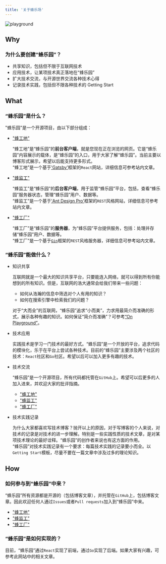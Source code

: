 ```yaml
---
title: '关于蜂乐场'
---
```


![playground](http://q53wkmg88.bkt.clouddn.com/playground.jpg)

## Why

### 为什么要创建“蜂乐园”？

- 共享知识，包括但不限于互联网技术
- 应用技术，让某项技术真正落地在“蜂乐园”
- 扩大技术交流，与开源世界交流各种技术心得
- 记录技术实践，包括但不限各种技术的 Getting Start

## What

### “蜂乐园”是什么？

"蜂乐园"是一个开源项目，由以下部分组成：

- ["蜂工地"](https://github.com/yuxiang660/little-bee-client)

    “蜂工地”是“蜂乐园”的**前台客户端**，就是您现在正在浏览的网页。它是“蜂乐园”内容展示的载体，是“蜂乐园”的入口，用于大家了解“蜂乐园”。当前主要以博客形式展示，希望以后能支持更多形式。<br>
    “蜂工地”是一个基于['Gatsby'](https://www.gatsbyjs.org/)框架的`React`网站，详细信息可参考站内文章。

- ["蜂监工"](https://github.com/yuxiang660/little-bee-admin)

    “蜂监工”是“蜂乐园”的**后台客户端**，用于监管“蜂乐园”平台，包括，查看“蜂乐园”服务器状态，管理“蜂乐园”用户、数据等。<br> “蜂监工”是一个基于['Ant Design Pro'](https://pro.ant.design/index-cn)框架的`REST`风格网站，详细信息可参考站内文章。

- ["蜂工厂"](https://github.com/yuxiang660/little-bee-server)

    “蜂工厂”是“蜂乐园”的**服务器**，为“蜂乐园”平台提供服务，包括：处理并存储“蜂乐园”用户、数据等。<br>
    “蜂工厂”是一个基于[`Gin`](https://gin-gonic.com/docs/)框架的`REST`风格服务器，详细信息可参考站内文章。

### “蜂乐园”能做什么？

- 知识共享

    互联网就是一个最大的知识共享平台，只要能连入网络，就可以得到所有你能想到的所有知识。但是，互联网的浩大通常会给我们带来一些问题：
    - 如何从浩瀚的信息中筛选对个人有用的知识？
    - 如何在搜索引擎中检索我们的问题？

    对于“大而全”的互联网，“蜂乐园”追求“小而美”，力求用最简介而准确的形式，展示各种有趣的知识。如何保证“简介而准确”？可参考[“On Playground”](/pages/1/play/)。

- 技术应用

    实践技术是学习一门技术的最好方式。“蜂乐园”是一个开放的平台，追求代码的模块化，乐于在平台上尝试各种技术。目前的“蜂乐园”主要涉及两个社区的技术：`React`社区和`Go`社区。希望以后可以加入更多有趣的技术。

- 技术交流

    “蜂乐园”是一个开源项目，所有代码都托管在`GitHub`上。希望可以后更多的人加入进来，并欢迎大家的批评指摘。
    - ["蜂工地"](https://github.com/yuxiang660/little-bee-client)
    - ["蜂监工"](https://github.com/yuxiang660/little-bee-admin)
    - ["蜂工厂"](https://github.com/yuxiang660/little-bee-server)

- 技术实践记录

    为什么大家都喜欢写技术博客？抛开以上的原因，对于写博客的个人来说，对技术的记录是对技术的进一步理解。特别是一些实践性质的技术文章，是对某项技术理论的最好诠释。“蜂乐园”的创作者来说也有这方面的作用。<br>
    “蜂乐园”对技术实践记录有一个要求：每篇技术实践的记录要小而全。以`Getting Start`模板，尽量不要在一篇文章中涉及过多的理论知识。

## How

### 如何参与到“蜂乐园”中来？
“蜂乐园”所有资源都是开源的（包括博客文章），并托管在`GitHub`上，包括博客文章。因此欢迎任何人通过`Issues`或者`Pull requests`加入到“蜂乐园”中来。
- ["蜂工地"](https://github.com/yuxiang660/little-bee-client)
- ["蜂监工"](https://github.com/yuxiang660/little-bee-admin)
- ["蜂工厂"](https://github.com/yuxiang660/little-bee-server)


### “蜂乐园”是如何实现的？
目前，“蜂乐园”通过`React`实现了前端，通过`Go`实现了后端。如果大家有兴趣，可参考此网站中的相关文章。
